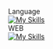 Language<br>
[![My Skills](https://skillicons.dev/icons?i=java,py,js,c,r)](https://skillicons.dev)
<br>
WEB<br>
[![My Skills](https://skillicons.dev/icons?i=spring,fastapi,django)](https://skillicons.dev)
